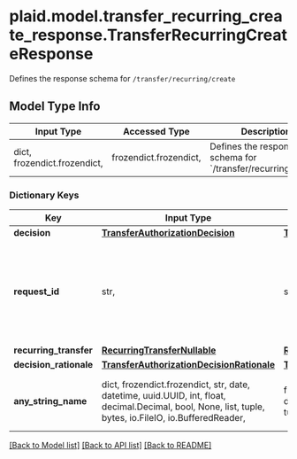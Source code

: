 # plaid.model.transfer_recurring_create_response.TransferRecurringCreateResponse

Defines the response schema for `/transfer/recurring/create`

## Model Type Info
Input Type | Accessed Type | Description | Notes
------------ | ------------- | ------------- | -------------
dict, frozendict.frozendict,  | frozendict.frozendict,  | Defines the response schema for &#x60;/transfer/recurring/create&#x60; | 

### Dictionary Keys
Key | Input Type | Accessed Type | Description | Notes
------------ | ------------- | ------------- | ------------- | -------------
**decision** | [**TransferAuthorizationDecision**](TransferAuthorizationDecision.md) | [**TransferAuthorizationDecision**](TransferAuthorizationDecision.md) |  | 
**request_id** | str,  | str,  | A unique identifier for the request, which can be used for troubleshooting. This identifier, like all Plaid identifiers, is case sensitive. | 
**recurring_transfer** | [**RecurringTransferNullable**](RecurringTransferNullable.md) | [**RecurringTransferNullable**](RecurringTransferNullable.md) |  | [optional] 
**decision_rationale** | [**TransferAuthorizationDecisionRationale**](TransferAuthorizationDecisionRationale.md) | [**TransferAuthorizationDecisionRationale**](TransferAuthorizationDecisionRationale.md) |  | [optional] 
**any_string_name** | dict, frozendict.frozendict, str, date, datetime, uuid.UUID, int, float, decimal.Decimal, bool, None, list, tuple, bytes, io.FileIO, io.BufferedReader,  | frozendict.frozendict, str, decimal.Decimal, BoolClass, NoneClass, tuple, bytes, FileIO | any string name can be used but the value must be the correct type | [optional]

[[Back to Model list]](../../README.md#documentation-for-models) [[Back to API list]](../../README.md#documentation-for-api-endpoints) [[Back to README]](../../README.md)

